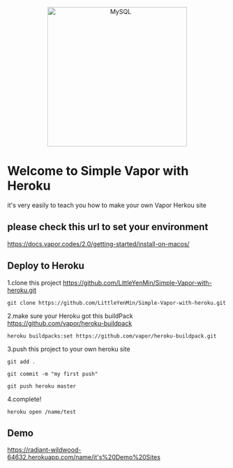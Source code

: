 <p align="center">
    <img src="https://cloud.githubusercontent.com/assets/1342803/24797159/52fb0d88-1b90-11e7-85a5-359fff0496a4.png" width="320" alt="MySQL">
</center>
<h1>
Welcome to Simple Vapor with Heroku
</h1>
<p>it's very easily to teach you how to make your own Vapor Herkou site</p>
<h2>please check this url to set your environment</h2>
<a href="https://docs.vapor.codes/2.0/getting-started/install-on-macos/">https://docs.vapor.codes/2.0/getting-started/install-on-macos/</a>

<h2>Deploy to Heroku</h2>
<p>
1.clone this project
<a href="https://github.com/LittleYenMin/Simple-Vapor-with-heroku.git">https://github.com/LittleYenMin/Simple-Vapor-with-heroku.git</a>
<pre><code>git clone https://github.com/LittleYenMin/Simple-Vapor-with-heroku.git</code></pre>
</p>
<p>2.make sure your Heroku got this buildPack
<a href="https://github.com/vapor/heroku-buildpack">https://github.com/vapor/heroku-buildpack</a>
<pre><code>heroku buildpacks:set https://github.com/vapor/heroku-buildpack.git</code></pre>
</p>
<p>3.push this project to your own heroku site</p>
<pre><code>git add .</code></pre>
<pre><code>git commit -m "my first push"</code></pre>
<pre><code>git push heroku master</code></pre>
<p>4.complete!</p>
<pre><code>heroku open /name/test</code></pre>
<h2>Demo</h2>
<p><a href="https://radiant-wildwood-64632.herokuapp.com/name/it's%20Demo%20Sites">https://radiant-wildwood-64632.herokuapp.com/name/it's%20Demo%20Sites</a></p>

